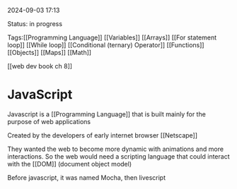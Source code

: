 
2024-09-03 17:13

Status: in progress

Tags:[[Programming Language]]
[[Variables]]
[[Arrays]]
[[For statement loop]]
[[While loop]]
[[Conditional (ternary) Operator]]
[[Functions]]
[[Objects]]
[[Maps]]
[[Math]]

[[web dev book ch 8]]
# JavaScript

Javascript is a [[Programming Language]] that is built mainly for the purpose of web applications

Created by the developers of early internet browser [[Netscape]]

They wanted the web to become more dynamic with animations and more interactions. So the web would need a scripting language that could interact with the [[DOM]] (document object model)

Before javascript, it was named Mocha, then livescript



